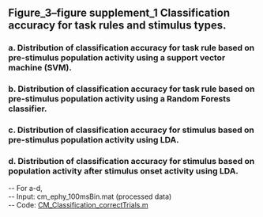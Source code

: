 ## Figure_3–figure supplement_1 Classification accuracy for task rules and stimulus types.
### a.	Distribution of classification accuracy for task rule based on pre-stimulus population activity using a support vector machine (SVM).
### b.	Distribution of classification accuracy for task rule based on pre-stimulus population activity using a Random Forests classifier.
### c.	Distribution of classification accuracy for stimulus based on pre-stimulus population activity using LDA.
### d.	Distribution of classification accuracy for stimulus based on population activity after stimulus onset activity using LDA.
  -- For a-d,\
  -- Input: cm_ephy_100msBin.mat (processed data)\
  -- Code: [CM_Classification_correctTrials.m](CM_Classification_correctTrials.m)
